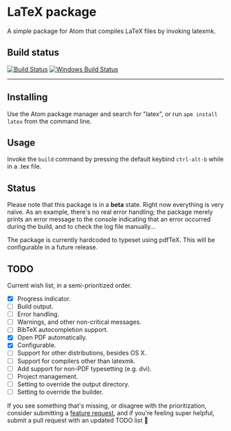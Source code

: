 # LaTeX package
A simple package for Atom that compiles LaTeX files by invoking latexmk.

## Build status
[![Build Status](http://img.shields.io/travis/thomasjo/atom-latex.svg?style=flat)](https://travis-ci.org/thomasjo/atom-latex)
[![Windows Build Status](http://img.shields.io/appveyor/ci/thomasjo/atom-latex.svg?style=flat)](https://ci.appveyor.com/project/thomasjo/atom-latex/branch/master)

---

## Installing
Use the Atom package manager and search for "latex", or run `apm install latex`
from the command line.

## Usage
Invoke the `build` command by pressing the default keybind `ctrl-alt-b` while in
a .tex file.

## Status
Please note that this package is in a **beta** state. Right now everything is
very naïve. As an example, there's no real error handling; the package merely
prints an error message to the console indicating that an error occurred during
the build, and to check the log file manually...

The package is currently hardcoded to typeset using pdfTeX. This will be
configurable in a future release.

## TODO
Current wish list, in a semi-prioritized order.

- [x] Progress indicator.
- [ ] Build output.
 - [ ] Error handling.
 - [ ] Warnings, and other non-critical messages.
- [ ] BibTeX autocompletion support.
- [x] Open PDF automatically.
 - [x] Configurable.
 - [ ] Support for other distributions, besides OS X.
- [ ] Support for compilers other than latexmk.
 - [ ] Add support for non-PDF typesetting (e.g. dvi).
- [ ] Project management.
 - [ ] Setting to override the output directory.
 - [ ] Setting to override the builder.

If you see something that's missing, or disagree with the prioritization,
consider submitting a [feature request](https://github.com/thomasjo/atom-latex/issues?labels=feature&state=open),
and if you're feeling super helpful, submit a pull request with an updated
TODO list :sparkling_heart:
